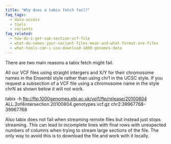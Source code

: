 ```yaml
---
title: "Why does a tabix fetch fail?"
faq_tags:
  - data-access
  - tools
  - variants
faq_related:
  - how-do-i-get-sub-section-vcf-file
  - what-do-names-your-variant-files-mean-and-what-format-are-files
  - what-tools-can-i-use-download-1000-genomes-data
---
```

                    
There are two main reasons a tabix fetch might fail.

All our VCF files using straight intergers and X/Y for their chromosome names in the Ensembl style rather than using chr1 in the UCSC style. If you request a subsection of a VCF file using a chromosome name in the style chrN as shown below it will not work.

   tabix -h ftp://ftp.1000genomes.ebi.ac.uk/vol1/ftp/release/20100804 ALL.2of4intersection.20100804.genotypes.vcf.gz chr2:39967768-39967768

Also tabix does not fail when streaming remote files but instead just stops streaming. This can lead to incomplete lines with final rows with unexpected numbers of columns when trying to stream large sections of the file. The only way to avoid this is to download the file and work with it locally.
